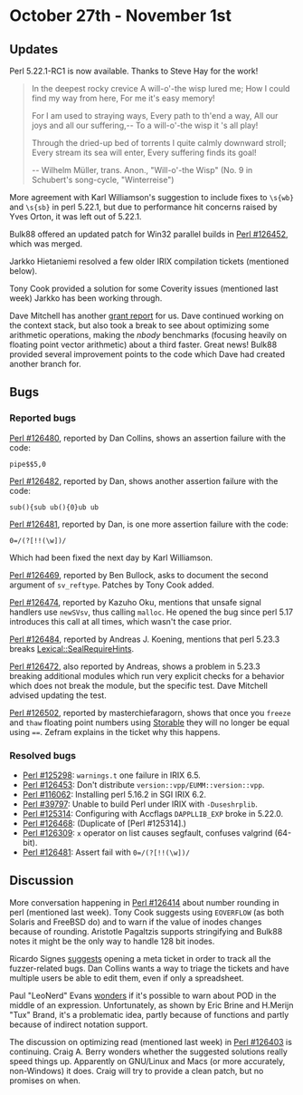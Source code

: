 # October 27th - November 1st

## Updates

Perl 5.22.1-RC1 is now available. Thanks to Steve Hay for the work!

>  In the deepest rocky crevice
>  A will-o'-the wisp lured me;
>  How I could find my way from here,
>  For me it's easy memory!
>
>  For I am used to straying ways,
>  Every path to th'end a way,
>  All our joys and all our suffering,--
>  To a will-o'-the wisp it 's all play!
>
>  Through the dried-up bed of torrents
>  I quite calmly downward stroll;
>  Every stream its sea will enter,
>  Every suffering finds its goal!
>
>    -- Wilhelm Müller, trans. Anon., "Will-o'-the Wisp"
>       (No. 9 in Schubert's song-cycle, "Winterreise")

More agreement with Karl Williamson's suggestion to include fixes to
`\s{wb}` and `\s{sb}` in perl 5.22.1, but due to performance hit concerns
raised by Yves Orton, it was left out of 5.22.1.

Bulk88 offered an updated patch for Win32 parallel builds in
[Perl #126452](https://rt.perl.org/Ticket/Display.html?id=126452), which
was merged.

Jarkko Hietaniemi resolved a few older IRIX compilation tickets (mentioned
below).

Tony Cook provided a solution for some Coverity issues (mentioned last
week) Jarkko has been working through.

Dave Mitchell has another [grant report]()
for us. Dave continued working on the context stack, but also took a break
to see about optimizing some arithmetic operations, making the *nbody*
benchmarks (focusing heavily on floating point vector arithmetic) about
a third faster. Great news! Bulk88 provided several improvement points
to the code which Dave had created another branch for.

## Bugs

### Reported bugs

[Perl #126480](https://rt.perl.org/Ticket/Display.html?id=126480),
reported by Dan Collins, shows an assertion failure with the code:

    pipe$$5,0

[Perl #126482](https://rt.perl.org/Ticket/Display.html?id=126482),
reported by Dan, shows another assertion failure with the code:

    sub(){sub ub(){0}ub ub

[Perl #126481](https://rt.perl.org/Ticket/Display.html?id=126481),
reported by Dan, is one more assertion failure with the code:

    0=/(?[!!(\w])/

Which had been fixed the next day by Karl Williamson.

[Perl #126469](https://rt.perl.org/Ticket/Display.html?id=126469),
reported by Ben Bullock, asks to document the second argument of
`sv_reftype`. Patches by Tony Cook added.

[Perl #126474](),
reported by Kazuho Oku, mentions that unsafe signal handlers use
`newSVsv`, thus calling `malloc`. He opened the bug since perl 5.17
introduces this call at all times, which wasn't the case prior.

[Perl #126484](https://rt.perl.org/Ticket/Display.html?id=126484),
reported by Andreas J. Koening, mentions that perl 5.23.3 breaks
[Lexical::SealRequireHints](https://metacpan.org/pod/Lexical/SealRequireHints).

[Perl #126472](https://rt.perl.org/Ticket/Display.html?id=126472),
also reported by Andreas, shows a problem in 5.23.3 breaking additional
modules which run very explicit checks for a behavior which does not break
the module, but the specific test. Dave Mitchell advised updating the
test.

[Perl #126502](https://rt.perl.org/Ticket/Display.html?id=126502),
reported by masterchiefaragorn, shows that once you `freeze` and `thaw`
floating point numbers using [Storable](https://metacpan.org/pod/Storable)
they will no longer be equal using `==`. Zefram explains in the ticket
why this happens.

### Resolved bugs

* [Perl #125298]():
  `warnings.t` one failure in IRIX 6.5.
* [Perl #126453]():
  Don't distribute `version::vpp/EUMM::version::vpp`.
* [Perl #116062]():
  Installing perl 5.16.2 in SGI IRIX 6.2.
* [Perl #39797]():
  Unable to build Perl under IRIX with `-Duseshrplib`.
* [Perl #125314]():
  Configuring with Accflags `DAPPLLIB_EXP` broke in 5.22.0.
* [Perl #126468]():
  (Duplicate of [Perl #125314].)
* [Perl #126309]():
  `x` operator on list causes segfault, confuses valgrind (64-bit).
* [Perl #126481](https://rt.perl.org/Ticket/Display.html?id=126481):
  Assert fail with `0=/(?[!!(\w])/`

## Discussion

More conversation happening in
[Perl #126414]()
about number rounding in perl (mentioned last week). Tony Cook suggests
using `EOVERFLOW` (as both Solaris and FreeBSD do) and to warn if the
value of inodes changes because of rounding. Aristotle Pagaltzis supports
stringifying and Bulk88 notes it might be the only way to handle 128 bit
inodes.

Ricardo Signes [suggests]() opening a meta ticket in order to track all the
fuzzer-related bugs. Dan Collins wants a way to triage the tickets and
have multiple users be able to edit them, even if only a spreadsheet.

Paul "LeoNerd" Evans [wonders]() if it's possible to warn about POD in the
middle of an expression. Unfortunately, as shown by Eric Brine and
H.Merijn "Tux" Brand, it's a problematic idea, partly because of functions
and partly because of indirect notation support.

The discussion on optimizing read (mentioned last week) in
[Perl #126403]()
is continuing. Craig A. Berry wonders whether the suggested solutions
really speed things up. Apparently on GNU/Linux and Macs (or more
accurately, non-Windows) it does. Craig will try to provide a clean
patch, but no promises on when.
